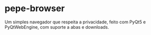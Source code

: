 # pepe-browser
Um simples navegador que respeita a privacidade, feito com PyQt5 e PyQtWebEngine, com suporte a abas e downloads.
